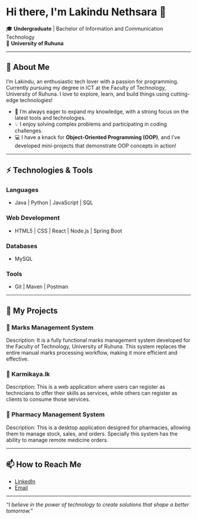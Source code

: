 # Hi there, I'm Lakindu Nethsara 👋

🎓 **Undergraduate** | Bachelor of Information and Communication Technology  
🏫 **University of Ruhuna** 

---

## 🚀 About Me

I’m Lakindu, an enthusiastic tech lover with a passion for programming. Currently pursuing my degree in ICT at the Faculty of Technology, University of Ruhuna. I love to explore, learn, and build things using cutting-edge technologies!

- 🌱 I’m always eager to expand my knowledge, with a strong focus on the latest tools and technologies.
- 💡 I enjoy solving complex problems and participating in coding challenges.
- 💻 I have a knack for **Object-Oriented Programming (OOP)**, and I've developed mini-projects that demonstrate OOP concepts in action!

---

## ⚡️ Technologies & Tools

### Languages  
- Java | Python | JavaScript | SQL  

### Web Development  
- HTML5 | CSS | React | Node.js | Spring Boot  

### Databases  
- MySQL  

### Tools  
- Git | Maven | Postman  

---

## 💼 My Projects

### 🌟 Marks Management System
Description: It is a fully functional marks management system developed for the Faculty of Technology, University of Ruhuna. This system replaces the entire manual marks processing workflow, making it more efficient and effective.
### 🌟 Karmikaya.lk
Description: This is a web application where users can register as technicians to offer their skills as services, while others can register as clients to consume those services.

### 🌟 Pharmacy Management System
Description: This is a desktop application designed for pharmacies, allowing them to manage stock, sales, and orders. Specially this system has the ability to manage remote medicine orders.

---


## 📫 How to Reach Me

- [LinkedIn](https://www.linkedin.com/in/nethsara-kiringoda-6630a516a/)  
- [Email](mailto:lakindunethsara378@gmail.com)  

---


_“I believe in the power of technology to create solutions that shape a better tomorrow.”_

